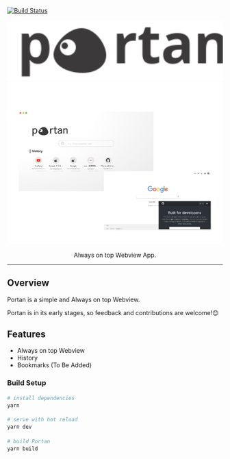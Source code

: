 [![Build Status](https://travis-ci.org/isy/portan.svg?branch=master)](https://travis-ci.org/isy/portan)

<div align="center">
  <img alt="portan" src=".github/images/logo.svg" width="800px">
</div>
<div align="center">
  <img alt="portan-screens" src=".github/images/screens.jpg" width="800px">
</div>

<p align="center">Always on top Webview App.</p>

---

## Overview

Portan is a simple and Always on top Webview.

Portan is in its early stages, so feedback and contributions are welcome!😊

## Features

- Always on top Webview
- History
- Bookmarks (To Be Added)

### Build Setup

```bash
# install dependencies
yarn

# serve with hot reload
yarn dev

# build Portan
yarn build
```
